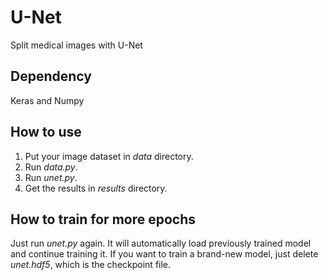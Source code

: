# U-Net
Split medical images with U-Net

## Dependency
Keras and Numpy

## How to use
1. Put your image dataset in _data_ directory.
2. Run _data.py_.
3. Run _unet.py_.
4. Get the results in _results_ directory.

## How to train for more epochs
Just run _unet.py_ again. It will automatically load previously trained model and continue training it.
If you want to train a brand-new model, just delete _unet.hdf5_, which is the checkpoint file.
